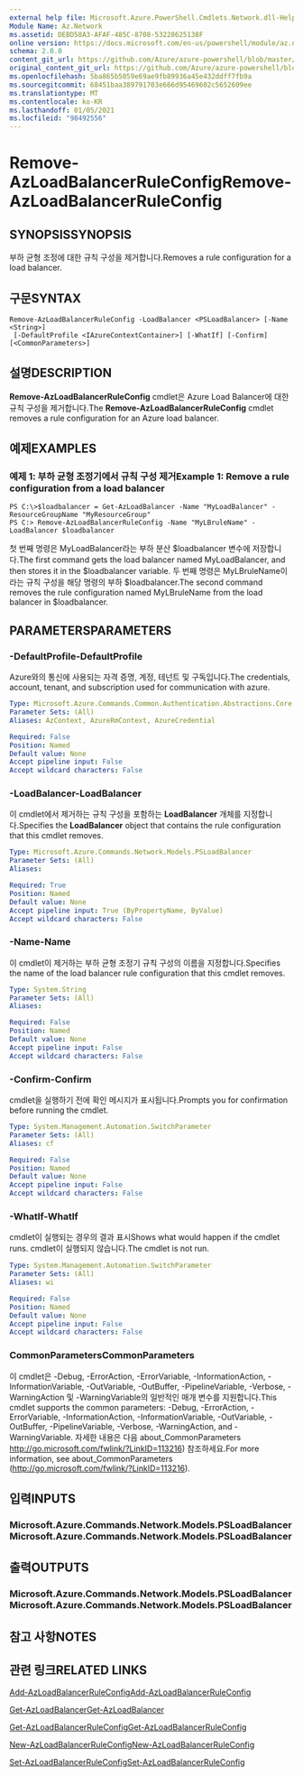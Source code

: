 ```yaml
---
external help file: Microsoft.Azure.PowerShell.Cmdlets.Network.dll-Help.xml
Module Name: Az.Network
ms.assetid: DEBD58A3-AFAF-485C-8708-53228625138F
online version: https://docs.microsoft.com/en-us/powershell/module/az.network/remove-azloadbalancerruleconfig
schema: 2.0.0
content_git_url: https://github.com/Azure/azure-powershell/blob/master/src/Network/Network/help/Remove-AzLoadBalancerRuleConfig.md
original_content_git_url: https://github.com/Azure/azure-powershell/blob/master/src/Network/Network/help/Remove-AzLoadBalancerRuleConfig.md
ms.openlocfilehash: 5ba865b5059e69ae9fb89936a45e432ddff7fb9a
ms.sourcegitcommit: 68451baa389791703e666d95469602c5652609ee
ms.translationtype: MT
ms.contentlocale: ko-KR
ms.lasthandoff: 01/05/2021
ms.locfileid: "98492556"
---
```

# <span data-ttu-id="908ca-101">Remove-AzLoadBalancerRuleConfig</span><span class="sxs-lookup"><span data-stu-id="908ca-101">Remove-AzLoadBalancerRuleConfig</span></span>

## <span data-ttu-id="908ca-102">SYNOPSIS</span><span class="sxs-lookup"><span data-stu-id="908ca-102">SYNOPSIS</span></span>
<span data-ttu-id="908ca-103">부하 균형 조정에 대한 규칙 구성을 제거합니다.</span><span class="sxs-lookup"><span data-stu-id="908ca-103">Removes a rule configuration for a load balancer.</span></span>

## <span data-ttu-id="908ca-104">구문</span><span class="sxs-lookup"><span data-stu-id="908ca-104">SYNTAX</span></span>

```
Remove-AzLoadBalancerRuleConfig -LoadBalancer <PSLoadBalancer> [-Name <String>]
 [-DefaultProfile <IAzureContextContainer>] [-WhatIf] [-Confirm] [<CommonParameters>]
```

## <span data-ttu-id="908ca-105">설명</span><span class="sxs-lookup"><span data-stu-id="908ca-105">DESCRIPTION</span></span>
<span data-ttu-id="908ca-106">**Remove-AzLoadBalancerRuleConfig** cmdlet은 Azure Load Balancer에 대한 규칙 구성을 제거합니다.</span><span class="sxs-lookup"><span data-stu-id="908ca-106">The **Remove-AzLoadBalancerRuleConfig** cmdlet removes a rule configuration for an Azure load balancer.</span></span>

## <span data-ttu-id="908ca-107">예제</span><span class="sxs-lookup"><span data-stu-id="908ca-107">EXAMPLES</span></span>

### <span data-ttu-id="908ca-108">예제 1: 부하 균형 조정기에서 규칙 구성 제거</span><span class="sxs-lookup"><span data-stu-id="908ca-108">Example 1: Remove a rule configuration from a load balancer</span></span>
```
PS C:\>$loadbalancer = Get-AzLoadBalancer -Name "MyLoadBalancer" -ResourceGroupName "MyResourceGroup"
PS C:> Remove-AzLoadBalancerRuleConfig -Name "MyLBruleName" -LoadBalancer $loadbalancer
```

<span data-ttu-id="908ca-109">첫 번째 명령은 MyLoadBalancer라는 부하 분산 $loadbalancer 변수에 저장합니다.</span><span class="sxs-lookup"><span data-stu-id="908ca-109">The first command gets the load balancer named MyLoadBalancer, and then stores it in the $loadbalancer variable.</span></span>
<span data-ttu-id="908ca-110">두 번째 명령은 MyLBruleName이라는 규칙 구성을 해당 명령의 부하 $loadbalancer.</span><span class="sxs-lookup"><span data-stu-id="908ca-110">The second command removes the rule configuration named MyLBruleName from the load balancer in $loadbalancer.</span></span>

## <span data-ttu-id="908ca-111">PARAMETERS</span><span class="sxs-lookup"><span data-stu-id="908ca-111">PARAMETERS</span></span>

### <span data-ttu-id="908ca-112">-DefaultProfile</span><span class="sxs-lookup"><span data-stu-id="908ca-112">-DefaultProfile</span></span>
<span data-ttu-id="908ca-113">Azure와의 통신에 사용되는 자격 증명, 계정, 테넌트 및 구독입니다.</span><span class="sxs-lookup"><span data-stu-id="908ca-113">The credentials, account, tenant, and subscription used for communication with azure.</span></span>

```yaml
Type: Microsoft.Azure.Commands.Common.Authentication.Abstractions.Core.IAzureContextContainer
Parameter Sets: (All)
Aliases: AzContext, AzureRmContext, AzureCredential

Required: False
Position: Named
Default value: None
Accept pipeline input: False
Accept wildcard characters: False
```

### <span data-ttu-id="908ca-114">-LoadBalancer</span><span class="sxs-lookup"><span data-stu-id="908ca-114">-LoadBalancer</span></span>
<span data-ttu-id="908ca-115">이 cmdlet에서 제거하는 규칙 구성을 포함하는 **LoadBalancer** 개체를 지정합니다.</span><span class="sxs-lookup"><span data-stu-id="908ca-115">Specifies the **LoadBalancer** object that contains the rule configuration that this cmdlet removes.</span></span>

```yaml
Type: Microsoft.Azure.Commands.Network.Models.PSLoadBalancer
Parameter Sets: (All)
Aliases:

Required: True
Position: Named
Default value: None
Accept pipeline input: True (ByPropertyName, ByValue)
Accept wildcard characters: False
```

### <span data-ttu-id="908ca-116">-Name</span><span class="sxs-lookup"><span data-stu-id="908ca-116">-Name</span></span>
<span data-ttu-id="908ca-117">이 cmdlet이 제거하는 부하 균형 조정기 규칙 구성의 이름을 지정합니다.</span><span class="sxs-lookup"><span data-stu-id="908ca-117">Specifies the name of the load balancer rule configuration that this cmdlet removes.</span></span>

```yaml
Type: System.String
Parameter Sets: (All)
Aliases:

Required: False
Position: Named
Default value: None
Accept pipeline input: False
Accept wildcard characters: False
```

### <span data-ttu-id="908ca-118">-Confirm</span><span class="sxs-lookup"><span data-stu-id="908ca-118">-Confirm</span></span>
<span data-ttu-id="908ca-119">cmdlet을 실행하기 전에 확인 메시지가 표시됩니다.</span><span class="sxs-lookup"><span data-stu-id="908ca-119">Prompts you for confirmation before running the cmdlet.</span></span>

```yaml
Type: System.Management.Automation.SwitchParameter
Parameter Sets: (All)
Aliases: cf

Required: False
Position: Named
Default value: None
Accept pipeline input: False
Accept wildcard characters: False
```

### <span data-ttu-id="908ca-120">-WhatIf</span><span class="sxs-lookup"><span data-stu-id="908ca-120">-WhatIf</span></span>
<span data-ttu-id="908ca-121">cmdlet이 실행되는 경우의 결과 표시</span><span class="sxs-lookup"><span data-stu-id="908ca-121">Shows what would happen if the cmdlet runs.</span></span> <span data-ttu-id="908ca-122">cmdlet이 실행되지 않습니다.</span><span class="sxs-lookup"><span data-stu-id="908ca-122">The cmdlet is not run.</span></span>

```yaml
Type: System.Management.Automation.SwitchParameter
Parameter Sets: (All)
Aliases: wi

Required: False
Position: Named
Default value: None
Accept pipeline input: False
Accept wildcard characters: False
```

### <span data-ttu-id="908ca-123">CommonParameters</span><span class="sxs-lookup"><span data-stu-id="908ca-123">CommonParameters</span></span>
<span data-ttu-id="908ca-124">이 cmdlet은 -Debug, -ErrorAction, -ErrorVariable, -InformationAction, -InformationVariable, -OutVariable, -OutBuffer, -PipelineVariable, -Verbose, -WarningAction 및 -WarningVariable의 일반적인 매개 변수를 지원합니다.</span><span class="sxs-lookup"><span data-stu-id="908ca-124">This cmdlet supports the common parameters: -Debug, -ErrorAction, -ErrorVariable, -InformationAction, -InformationVariable, -OutVariable, -OutBuffer, -PipelineVariable, -Verbose, -WarningAction, and -WarningVariable.</span></span> <span data-ttu-id="908ca-125">자세한 내용은 다음 about_CommonParameters http://go.microsoft.com/fwlink/?LinkID=113216) 참조하세요.</span><span class="sxs-lookup"><span data-stu-id="908ca-125">For more information, see about_CommonParameters (http://go.microsoft.com/fwlink/?LinkID=113216).</span></span>

## <span data-ttu-id="908ca-126">입력</span><span class="sxs-lookup"><span data-stu-id="908ca-126">INPUTS</span></span>

### <span data-ttu-id="908ca-127">Microsoft.Azure.Commands.Network.Models.PSLoadBalancer</span><span class="sxs-lookup"><span data-stu-id="908ca-127">Microsoft.Azure.Commands.Network.Models.PSLoadBalancer</span></span>

## <span data-ttu-id="908ca-128">출력</span><span class="sxs-lookup"><span data-stu-id="908ca-128">OUTPUTS</span></span>

### <span data-ttu-id="908ca-129">Microsoft.Azure.Commands.Network.Models.PSLoadBalancer</span><span class="sxs-lookup"><span data-stu-id="908ca-129">Microsoft.Azure.Commands.Network.Models.PSLoadBalancer</span></span>

## <span data-ttu-id="908ca-130">참고 사항</span><span class="sxs-lookup"><span data-stu-id="908ca-130">NOTES</span></span>

## <span data-ttu-id="908ca-131">관련 링크</span><span class="sxs-lookup"><span data-stu-id="908ca-131">RELATED LINKS</span></span>

[<span data-ttu-id="908ca-132">Add-AzLoadBalancerRuleConfig</span><span class="sxs-lookup"><span data-stu-id="908ca-132">Add-AzLoadBalancerRuleConfig</span></span>](./Add-AzLoadBalancerRuleConfig.md)

[<span data-ttu-id="908ca-133">Get-AzLoadBalancer</span><span class="sxs-lookup"><span data-stu-id="908ca-133">Get-AzLoadBalancer</span></span>](./Get-AzLoadBalancer.md)

[<span data-ttu-id="908ca-134">Get-AzLoadBalancerRuleConfig</span><span class="sxs-lookup"><span data-stu-id="908ca-134">Get-AzLoadBalancerRuleConfig</span></span>](./Get-AzLoadBalancerRuleConfig.md)

[<span data-ttu-id="908ca-135">New-AzLoadBalancerRuleConfig</span><span class="sxs-lookup"><span data-stu-id="908ca-135">New-AzLoadBalancerRuleConfig</span></span>](./New-AzLoadBalancerRuleConfig.md)

[<span data-ttu-id="908ca-136">Set-AzLoadBalancerRuleConfig</span><span class="sxs-lookup"><span data-stu-id="908ca-136">Set-AzLoadBalancerRuleConfig</span></span>](./Set-AzLoadBalancerRuleConfig.md)


